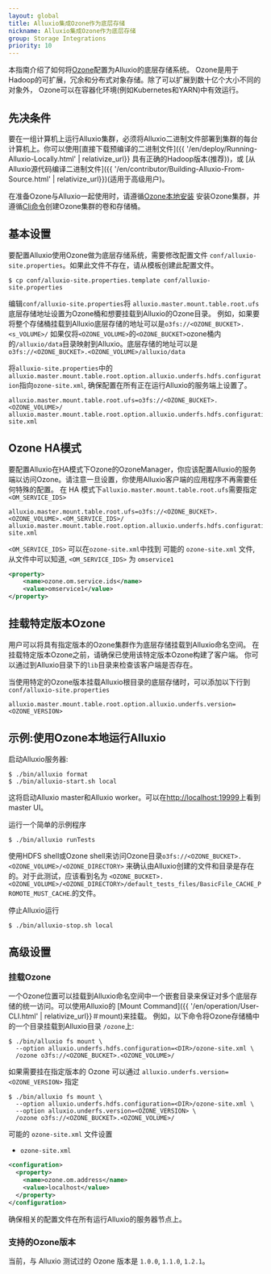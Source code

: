 ```yaml
---
layout: global
title: Alluxio集成Ozone作为底层存储
nickname: Alluxio集成Ozone作为底层存储
group: Storage Integrations
priority: 10
---
```


本指南介绍了如何将[Ozone](https://ozone.apache.org/)配置为Alluxio的底层存储系统。 
Ozone是用于Hadoop的可扩展，冗余和分布式对象存储。除了可以扩展到数十亿个大小不同的对象外， 
Ozone可以在容器化环境(例如Kubernetes和YARN)中有效运行。

## 先决条件

要在一组计算机上运行Alluxio集群，必须将Alluxio二进制文件部署到集群的每台
计算机上。你可以使用[直接下载预编译的二进制文件]({{ '/en/deploy/Running-Alluxio-Locally.html' | relativize_url}}
具有正确的Hadoop版本(推荐))，或 
[从Alluxio源代码编译二进制文件]({{ '/en/contributor/Building-Alluxio-From-Source.html' | relativize_url}})(适用于高级用户)。

在准备Ozone与Alluxio一起使用时，请遵循[Ozone本地安装](https://ozone.apache.org/docs/1.2.1/zh/start/onprem.html)
安装Ozone集群，并遵循[Cli命令](https://ozone.apache.org/docs/1.2.1/interface/cli.html)创建Ozone集群的卷和存储桶。

## 基本设置

要配置Alluxio使用Ozone做为底层存储系统，需要修改配置文件 
`conf/alluxio-site.properties`。如果此文件不存在，请从模板创建此配置文件。

```
$ cp conf/alluxio-site.properties.template conf/alluxio-site.properties
```

编辑`conf/alluxio-site.properties`将 `alluxio.master.mount.table.root.ufs` 底层存储地址设置为Ozone桶和想要挂载到Alluxio的Ozone目录。
例如，如果要将整个存储桶挂载到Alluxio底层存储的地址可以是`o3fs://<OZONE_BUCKET>.<s_VOLUME>/`
如果仅将`<OZONE_VOLUME>`的`<OZONE_BUCKET>`ozone桶内的`/alluxio/data`目录映射到Alluxio。底层存储的地址可以是`o3fs://<OZONE_BUCKET>.<OZONE_VOLUME>/alluxio/data`

将`alluxio-site.properties`中的`alluxio.master.mount.table.root.option.alluxio.underfs.hdfs.configuration`指向`ozone-site.xml`, 确保配置在所有正在运行Alluxio的服务端上设置了。

```
alluxio.master.mount.table.root.ufs=o3fs://<OZONE_BUCKET>.<OZONE_VOLUME>/
alluxio.master.mount.table.root.option.alluxio.underfs.hdfs.configuration=/path/to/hdfs/conf/ozone-site.xml
``` 

## Ozone HA模式

要配置Alluxio在HA模式下Ozone的OzoneManager，你应该配置Alluxio的服务端以访问Ozone。请注意一旦设置，你使用Alluxio客户端的应用程序不再需要任何特殊的配置。
在 HA 模式下`alluxio.master.mount.table.root.ufs`需要指定`<OM_SERVICE_IDS>`

```
alluxio.master.mount.table.root.ufs=o3fs://<OZONE_BUCKET>.<OZONE_VOLUME>.<OM_SERVICE_IDS>/
alluxio.master.mount.table.root.option.alluxio.underfs.hdfs.configuration=/path/to/hdfs/conf/ozone-site.xml
``` 

`<OM_SERVICE_IDS>` 可以在`ozone-site.xml`中找到
可能的 `ozone-site.xml` 文件, 从文件中可以知道, `<OM_SERVICE_IDS>` 为 `omservice1`
```xml
<property>
    <name>ozone.om.service.ids</name>
    <value>omservice1</value>
</property>
```

## 挂载特定版本Ozone

用户可以将具有指定版本的Ozone集群作为底层存储挂载到Alluxio命名空间。
在挂载特定版本Ozone之前，请确保已使用该特定版本Ozone构建了客户端。
你可以通过到Alluxio目录下的`lib`目录来检查该客户端是否存在。

当使用特定的Ozone版本挂载Alluxio根目录的底层存储时，可以添加以下行到`conf/alluxio-site.properties`

```
alluxio.master.mount.table.root.option.alluxio.underfs.version=<OZONE_VERSION>
```

## 示例:使用Ozone本地运行Alluxio

启动Alluxio服务器:

```console
$ ./bin/alluxio format
$ ./bin/alluxio-start.sh local
```

这将启动Alluxio master和Alluxio worker。可以在[http://localhost:19999](http://localhost:19999)上看到 master UI。

运行一个简单的示例程序

```console
$ ./bin/alluxio runTests
```

使用HDFS shell或Ozone shell来访问Ozone目录`o3fs://<OZONE_BUCKET>.<OZONE_VOLUME>/<OZONE_DIRECTORY>`
来确认由Alluxio创建的文件和目录是存在的。对于此测试，应该看到名为
`<OZONE_BUCKET>.<OZONE_VOLUME>/<OZONE_DIRECTORY>/default_tests_files/BasicFile_CACHE_PROMOTE_MUST_CACHE`.的文件。

停止Alluxio运行

```console
$ ./bin/alluxio-stop.sh local
```
## 高级设置

### 挂载Ozone 

一个Ozone位置可以挂载到Alluxio命名空间中一个嵌套目录来保证对多个底层存储的统一访问。可以使用Alluxio的
[Mount Command]({{ '/en/operation/User-CLI.html' | relativize_url}}＃mount)来挂载。
例如，以下命令将Ozone存储桶中的一个目录挂载到Alluxio目录
`/ozone`上:

```console
$ ./bin/alluxio fs mount \
  --option alluxio.underfs.hdfs.configuration=<DIR>/ozone-site.xml \
  /ozone o3fs://<OZONE_BUCKET>.<OZONE_VOLUME>/
```

如果需要挂在指定版本的 Ozone 可以通过 `alluxio.underfs.version=<OZONE_VERSION>` 指定
```console
$ ./bin/alluxio fs mount \
  --option alluxio.underfs.hdfs.configuration=<DIR>/ozone-site.xml \
  --option alluxio.underfs.version=<OZONE_VERSION> \
  /ozone o3fs://<OZONE_BUCKET>.<OZONE_VOLUME>/
```

可能的 `ozone-site.xml` 文件设置

- `ozone-site.xml`

```xml
<configuration>
  <property>
    <name>ozone.om.address</name>
    <value>localhost</value>
  </property>
</configuration>
```

确保相关的配置文件在所有运行Alluxio的服务器节点上。

### 支持的Ozone版本

当前，与 Alluxio 测试过的 Ozone 版本是 `1.0.0`, `1.1.0`, `1.2.1`。

